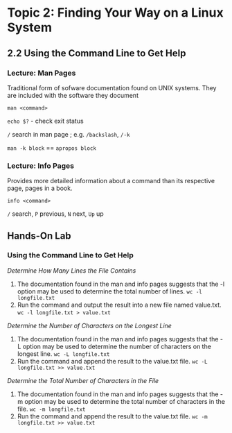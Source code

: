 # Topic 2: Finding Your Way on a Linux System

## 2.2 Using the Command Line to Get Help

### Lecture: Man Pages

Traditional form of sofware documentation found on UNIX systems. They are included with the software they document

`man <command>`

`echo $?` - check exit status

`/` search in man page ; e.g. `/backslash`, `/-k`

`man -k block` == `apropos block`

### Lecture: Info Pages

Provides more detailed information about a command than its respective page, pages in a book.

`info <command>`

`/` search, `P` previous, `N` next, `Up` up

## Hands-On Lab

### Using the Command Line to Get Help

*Determine How Many Lines the File Contains*
1. The documentation found in the man and info pages suggests that the -l option may be used to determine the total number of lines.
		`wc -l longfile.txt`
2. Run the command and output the result into a new file named value.txt.
		`wc -l longfile.txt > value.txt`

*Determine the Number of Characters on the Longest Line*
1. The documentation found in the man and info pages suggests that the -L option may be used to determine the number of characters on the longest line.
		`wc -L longfile.txt`
2. Run the command and append the result to the value.txt file.
		`wc -L longfile.txt >> value.txt`

*Determine the Total Number of Characters in the File*
1. The documentation found in the man and info pages suggests that the -m option may be used to determine the total number of characters in the file.
		`wc -m longfile.txt`
2. Run the command and append the result to the value.txt file.
		`wc -m longfile.txt >> value.txt`
